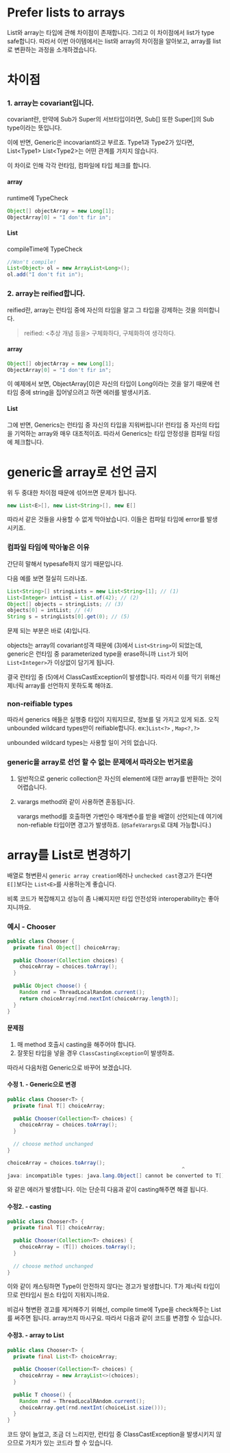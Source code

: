 # Prefer lists to arrays

List와 array는 타입에 관해 차이점이 존재합니다. 그리고 이 차이점에서 list가 type safe합니다. 따라서 이번 아이템에서는 list와 array의 차이점을 알아보고, array를 list로 변환하는 과정을 소개하겠습니다.



# 차이점

### 1. array는 covariant입니다.

covariant란, 만약에 Sub가 Super의 서브타입이라면, Sub[] 또한 Super[]의 Sub type이라는 뜻입니다.

이에 반면, Generic은 incovariant라고 부르죠. Type1과 Type2가 있다면, List\<Type1> List\<Type2>는 어떤 관계를 가지지 않습니다.

이 차이로 인해 각각 런타임, 컴파일에 타입 체크를 합니다.



#### array

runtime에 TypeCheck

```java
Object[] objectArray = new Long[1];
ObjectArray[0] = "I don't fir in";
```



#### List

compileTime에 TypeCheck

```java
//Won't compile!
List<Object> ol = new ArrayList<Long>();
ol.add("I don't fit in");
```



### 2. array는 reified합니다.

reified란, array는 런타임 중에 자신의 타임을 알고 그 타입을 강제하는 것을 의미합니다.

> reified: <추상 개념 등을> 구체화하다, 구체화하여 생각하다.



#### array

```java
Object[] objectArray = new Long[1];
ObjectArray[0] = "I don't fir in";
```

이 예제에서 보면, ObjectArray[0]은 자신의 타입이 Long이라는 것을 알기 때문에 런타임 중에  string을 집어넣으려고 하면 에러를 발생시키죠.



#### List

그에 반면, Generics는 런타임 중 자신의 타입을 지워버립니다! 런타임 중 자신의 타입을 기억하는 array와 매우 대조적이죠. 따라서 Generics는 타입 안정성을 컴파일 타임에 체크합니다.



# generic을 array로 선언 금지

위 두 중대한 차이점 때문에 섞어쓰면 문제가 됩니다.

```java
new List<E>[], new List<String>[], new E[]
```

따라서 같은 것들을 사용할 수 없게 막아놨습니다. 이들은 컴파일 타임에 error를 발생시키죠.



### 컴파일 타임에 막아놓은 이유

간단히 말해서 typesafe하지 않기 때문입니다.

다음 예를 보면 절실히 드러나죠.

```java
List<String>[] stringLists = new List<String>[1]; // (1)
List<Integer> intList = List.of(42); // (2)
Object[] objects = stringLists; // (3)
objects[0] = intList; // (4)
String s = stringLists[0].get(0); // (5)
```



 문제 되는 부분은 바로 (4)입니다.

objects는 array의 covariant성격 때문에  (3)에서 `List<String>`이 되었는데, generic은 런타임 중 parameterized type을 erase하니까 `List`가 되어 `List<Integer>`가 이상없이 담기게 됩니다.

결국 런타임 중 (5)에서 ClassCastException이 발생합니다. 따라서 이를 막기 위해선 제너릭 array를 선언하지 못하도록 해야죠.



### non-reifiable types

따라서 generics 애들은 실행중 타입이 지워지므로, 정보를 덜 가지고 있게 되죠. 오직 unbounded wildcard types만이 reifiable합니다. ex:)`List<?>` , `Map<?,?>`

unbounded wildcard types는 사용할 일이 거의 없습니다.



### generic을 array로 선언 할 수 없는 문제에서 따라오는 번거로움

1. 일반적으로 generic collection은 자신의 element에 대한 array를 반환하는 것이 어렵습니다.

2. varargs method와 같이 사용하면 혼동됩니다.

   varargs method를 호출하면 가변인수 매개변수를 받을 배열이 선언되는데 여기에 non-refiable 타입이면 경고가 발생하죠. (`@SafeVarargs`로 대체 가능합니다.)



# array를 List로 변경하기

배열로 형변환시 `generic array creation`에러나 `unchecked cast`경고가 뜬다면 `E[]`보다는 `List<E>`를 사용하는게 좋습니다.

비록 코드가 복잡해지고 성능이 좀 나빠지지만 타입 안전성와 interoperability는 좋아지니까요.



### 예시 - Chooser

```java
public class Chooser {
  private final Object[] choiceArray;
  
  public Chooser(Collection choices) {
    choiceArray = choices.toArray();
  }
  
  public Object choose() {
    Random rnd = ThreadLocalRandom.current();
    return choiceArray[rnd.nextInt(choiceArray.length)];
  }
}
```



#### 문제점

1. 매 method 호출시 casting을 해주어야 합니다.
2. 잘못된 타입을 넣을 경우 `ClassCastingException`이 발생하죠.



따라서 다음처럼 Generic으로 바꾸어 보겠습니다.

#### 수정 1. - Generic으로 변경

```java
public class Chooser<T> {
  private final T[] choiceArray;
  
  public Chooser(Collection<T> choices) {
    choiceArray = choices.toArray();
  }
  
  // choose method unchanged
}
```





```java
choiceArray = choices.toArray();
														 ^
java: incompatible types: java.lang.Object[] cannot be converted to T[]
```

와 같은 에러가 발생합니다. 이는 단순히 다음과 같이 casting해주면 해결 됩니다.



#### 수정2. - casting

```java
public class Chooser<T> {
  private final T[] choiceArray;
  
  public Chooser(Collection<T> choices) {
    choiceArray = (T[]) choices.toArray();
  }
  
  // choose method unchanged
}
```

이와 같이 캐스팅하면 Type이 안전하지 않다는 경고가 발생합니다. T가 제너릭 타입이므로 런타임시 원소 타입이 지워지니까요.



비검사 형변환 경고를 제거해주기 위해선, compile time에 Type을 check해주는 List를 써주면 됩니다. array쓰지 마시구요. 따라서 다음과 같이 코드를 변경할 수 있습니다.



#### 수정3. - array to List

```java
public class Chooser<T> {
  private final List<T> choiceArray;
  
  public Chooser(Collection<T> choices) {
    choiceArray = new ArrayList<>(choices);
  }
 
  public T choose() {
    Random rnd = ThreadLocalRAndom.current();
    choiceArray.get(rnd.nextInt(choiceList.size()));
  }
}
```



코드 양이 늘었고, 조금 더 느리지만, 런타임 중 ClassCastException을 발생시키지 않으므로 가치가 있는 코드라 할 수 있습니다.